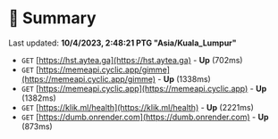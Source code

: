 # 📖 Summary
Last updated: **10/4/2023, 2:48:21 PTG "Asia/Kuala_Lumpur"**

- `GET` [https://hst.aytea.ga](https://hst.aytea.ga) - **Up** (702ms)
- `GET` [https://memeapi.cyclic.app/gimme](https://memeapi.cyclic.app/gimme) - **Up** (1338ms)
- `GET` [https://memeapi.cyclic.app](https://memeapi.cyclic.app) - **Up** (1382ms)
- `GET` [https://klik.ml/health](https://klik.ml/health) - **Up** (2221ms)
- `GET` [https://dumb.onrender.com](https://dumb.onrender.com) - **Up** (873ms)
